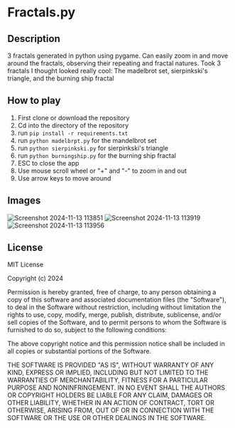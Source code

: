 # Fractals.py
## Description

3 fractals generated in python using pygame. Can easily zoom in and move around the fractals, observing their repeating and fractal natures. Took 3 fractals I thought looked really cool: The madelbrot set, sierpinkski's triangle, and the burning ship fractal

## How to play

1. First clone or download the repository
2. Cd into the directory of the repository
3. run `pip install -r requirements.txt`
4. run `python madelbrpt.py` for the mandelbrot set
5. run `python sierpinkski.py` for sierpinkski's triangle
6. run `python burningship.py` for the burning ship fractal
7. ESC to close the app
8. Use mouse scroll wheel or "+" and "-" to zoom in and out
9. Use arrow keys to move around

## Images

![Screenshot 2024-11-13 113851](https://github.com/user-attachments/assets/5378b994-e624-497f-9ad6-161c4d5beabf)
![Screenshot 2024-11-13 113919](https://github.com/user-attachments/assets/692b1dec-b4a4-4f6a-bc61-d8a5fe51c06a)
![Screenshot 2024-11-13 113956](https://github.com/user-attachments/assets/30435c10-b446-453a-b451-03e0744d50e0)


## License

MIT License

Copyright (c) 2024

Permission is hereby granted, free of charge, to any person obtaining a copy
of this software and associated documentation files (the "Software"), to deal
in the Software without restriction, including without limitation the rights
to use, copy, modify, merge, publish, distribute, sublicense, and/or sell
copies of the Software, and to permit persons to whom the Software is
furnished to do so, subject to the following conditions:

The above copyright notice and this permission notice shall be included in all
copies or substantial portions of the Software.

THE SOFTWARE IS PROVIDED "AS IS", WITHOUT WARRANTY OF ANY KIND, EXPRESS OR
IMPLIED, INCLUDING BUT NOT LIMITED TO THE WARRANTIES OF MERCHANTABILITY,
FITNESS FOR A PARTICULAR PURPOSE AND NONINFRINGEMENT. IN NO EVENT SHALL THE
AUTHORS OR COPYRIGHT HOLDERS BE LIABLE FOR ANY CLAIM, DAMAGES OR OTHER
LIABILITY, WHETHER IN AN ACTION OF CONTRACT, TORT OR OTHERWISE, ARISING FROM,
OUT OF OR IN CONNECTION WITH THE SOFTWARE OR THE USE OR OTHER DEALINGS IN THE
SOFTWARE.
